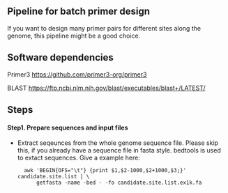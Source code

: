 ## Pipeline for batch primer design
If you want to design many primer pairs for different sites along the genome, this pipeline might be a good choice.


## Software dependencies
Primer3 <https://github.com/primer3-org/primer3>

BLAST <https://ftp.ncbi.nlm.nih.gov/blast/executables/blast+/LATEST/>

## Steps

#### Step1. Prepare sequences and input files

* Extract seqeunces from the whole genome sequence file. Please skip this, if you already have a sequence file in fasta style. bedtools is used to extact sequences. Give a example here:

        awk 'BEGIN{OFS="\t"} {print $1,$2-1000,$2+1000,$3;}' candidate.site.list | \
            getfasta -name -bed - -fo candidate.site.list.ex1k.fa

